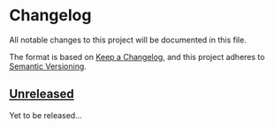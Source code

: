 # Changelog
All notable changes to this project will be documented in this file.

The format is based on [Keep a Changelog](https://keepachangelog.com/en/1.0.0/),
and this project adheres to [Semantic Versioning](https://semver.org/spec/v2.0.0.html).

## [Unreleased]

Yet to be released...

[Unreleased]: https://github.com/comit-network/create-comit-app/compare/447a4bde8914c1641deef83d2f3280002e01db53...HEAD

